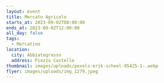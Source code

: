 ```yaml
---
layout: event
title: Mercato Agricolo
starts_at: 2023-09-02T08:00:00
ends_at: 2023-09-02T12:00:00
all_day: false
tags:
  - Mercatino
location:
  city: Abbiategrasso
  address: Piazza Castello
thumbnail: images/uploads/pexels-erik-scheel-95425-1-.webp
flyer: images/uploads/img_1279.jpeg
---
```

